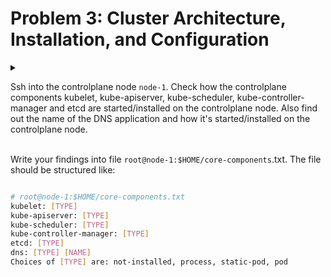 # Problem 3: Cluster Architecture, Installation, and Configuration

<details>
<summary>

Ssh into the controlplane node `node-1`. Check how the controlplane components kubelet, kube-apiserver, kube-scheduler, kube-controller-manager and etcd are started/installed on the controlplane node. Also find out the name of the DNS application and how it's started/installed on the controlplane node.
<br><br>

Write your findings into file `root@node-1:$HOME/core-components`.txt. The file should be structured like:
</summary>

kubelet: process

```sh
$ ps aux | grep kubelet
```

kube-apiserver, kube-scheduler, kube-controller-manager, etcd: static-pod

```sh
$ ls /etc/kubernetes/manifests
```

dns: pod coredns

```sh
$ k -n kube-system get pod | grep dns
$ k -n kube-system get deploy
```

```sh
$ cat <<EOF > /root/core-components.txt
kubelet: process
kube-apiserver: static-pod
kube-scheduler: static-pod
kube-controller-manager: static-pod
etcd: static-pod
dns: pod coredns
EOF
```

</details>

```sh
# root@node-1:$HOME/core-components.txt
kubelet: [TYPE]
kube-apiserver: [TYPE]
kube-scheduler: [TYPE]
kube-controller-manager: [TYPE]
etcd: [TYPE]
dns: [TYPE] [NAME]
Choices of [TYPE] are: not-installed, process, static-pod, pod
```
